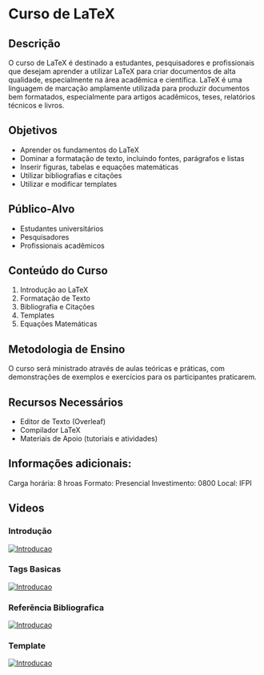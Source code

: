 # Curso de LaTeX

## Descrição
O curso de LaTeX é destinado a estudantes, pesquisadores e profissionais que desejam aprender a utilizar LaTeX para criar documentos de alta qualidade, especialmente na área acadêmica e científica. LaTeX é uma linguagem de marcação amplamente utilizada para produzir documentos bem formatados, especialmente para artigos acadêmicos, teses, relatórios técnicos e livros.

## Objetivos
- Aprender os fundamentos do LaTeX
- Dominar a formatação de texto, incluindo fontes, parágrafos e listas
- Inserir figuras, tabelas e equações matemáticas
- Utilizar bibliografias e citações
- Utilizar e modificar templates

## Público-Alvo
- Estudantes universitários
- Pesquisadores
- Profissionais acadêmicos

## Conteúdo do Curso
1. Introdução ao LaTeX
2. Formatação de Texto
3. Bibliografia e Citações
4. Templates
5. Equações Matemáticas

## Metodologia de Ensino
O curso será ministrado através de aulas teóricas e práticas, com demonstrações de exemplos e exercícios para os participantes praticarem.

## Recursos Necessários
- Editor de Texto (Overleaf)
- Compilador LaTeX 
- Materiais de Apoio (tutoriais e atividades)

## Informações adicionais:

Carga horária: 8 hroas
Formato: Presencial
Investimento: 0800
Local: IFPI

## Videos

### Introdução
[![Introducao](https://img.youtube.com/vi/j_ZSX0fARyU/0.jpg)](https://www.youtube.com/watch?v=j_ZSX0fARyU&ab_channel=ClaudemiroBarbosa) <br>
### Tags Basicas
[![Introducao](https://img.youtube.com/vi/YgPdi4HvWbs/0.jpg)](https://www.youtube.com/watch?v=YgPdi4HvWbs&ab_channel=ClaudemiroBarbosa) <br>
### Referência Bibliografica
[![Introducao](https://img.youtube.com/vi/dArelES0AR4/0.jpg)](https://www.youtube.com/watch?v=dArelES0AR4&ab_channel=ClaudemiroBarbosa) <br>
### Template
[![Introducao](https://img.youtube.com/vi/3C7ktUTWiDI/0.jpg)](https://www.youtube.com/watch?v=3C7ktUTWiDI&ab_channel=ClaudemiroBarbosa) <br>


